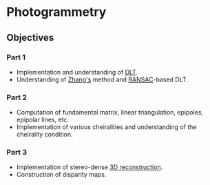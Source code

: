 # Photogrammetry

## Objectives

### Part 1

* Implementation and understanding of [DLT](https://en.wikipedia.org/wiki/Direct_linear_transformation).
* Understanding of [Zhang's](https://en.wikipedia.org/wiki/Camera_resectioning) method and [RANSAC](https://en.wikipedia.org/wiki/Random_sample_consensus)-based DLT.

### Part 2

* Computation of fundamental matrix, linear triangulation, epipoles, epipolar lines, etc.
* Implementation of various cheiralities and understanding of the cheirality condition.

### Part 3

* Implementation of stereo-dense [3D reconstruction](https://en.wikipedia.org/wiki/Computer_stereo_vision).
* Construction of disparity maps.

